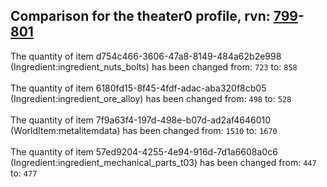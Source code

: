 ## Comparison for the theater0 profile, rvn: [799](https://github.com/PRO100KatYT/FortniteProfileRevisions/tree/main/profiles/theater0/799%20theater0.json)-[801](https://github.com/PRO100KatYT/FortniteProfileRevisions/tree/main/profiles/theater0/801%20theater0.json)

The quantity of item d754c466-3606-47a8-8149-484a62b2e998 (Ingredient:ingredient_nuts_bolts) has been changed from: `723` to: `858`
<br><br>
The quantity of item 6180fd15-8f45-4fdf-adac-aba320f8cb05 (Ingredient:ingredient_ore_alloy) has been changed from: `498` to: `528`
<br><br>
The quantity of item 7f9a63f4-197d-498e-b07d-ad2af4646010 (WorldItem:metalitemdata) has been changed from: `1510` to: `1670`
<br><br>
The quantity of item 57ed9204-4255-4e94-916d-7d1a6608a0c6 (Ingredient:ingredient_mechanical_parts_t03) has been changed from: `447` to: `477`
<br><br>
